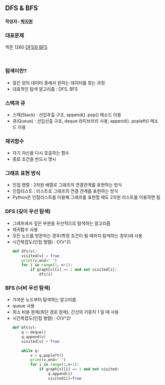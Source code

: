 ## DFS & BFS

#### 작성자 : [박지원](@pjw5521)

### 대표문제 
백준 1260 [DFS와 BFS](https://www.acmicpc.net/problem/1260)

</br>

### 탐색이란?
- 많은 양의 데이터 중에서 원하는 데이터를 찾는 과정 
- 대표적인 탐색 알고리즘 : DFS, BFS

### 스택과 큐 
- 스택(Stack) : 선입후출 구조, append(). pop() 메소드 이용
- 큐(Queue) : 선입선출 구조, deque 라이브러리 사용, append(). popleft() 메소드 이용

### 재귀함수
- 자기 자신을 다시 호출하는 함수
- 종료 조건을 반드시 명시

### 그래프 표현 방식
- 인접 행렬 : 2차원 배열로 그래프의 연결관계를 표현하는 방식
- 인접리스트 : 리스트로 그래프의 연결 관계를 표현하는 방식
- Python은 인접리스트를 이용해 그래프를 표현할 때도 2차원 리스트를 이용하면 됨 

### **DFS (깊이 우선 탐색)**
- 그래프에서 깊은 부분을 우선적으로 탐색하는 알고리즘
- 재귀함수 사용
- 모든 노드를 방문하는 경우(특정 조건이 될 때까지 탐색하는 경우)에 사용
- 시간복잡도(인접 행렬) : O(V^2)
    ```python
    def dfs(v):
        visited[v] = True
        print(v,end=" ")
        for i in range(1, n+1):
            if graph[v][i] == 1 and not visited[i]:
                dfs(i) 
    ```
    
### **BFS (너비 우선 탐색)**
- 가까운 노드부터 탐색하는 알고리즘
- queue 사용
- 최소 비용 문제(최단 경로 문제), 간선의 가중치 1 일 때 사용
- 시간복잡도(인접 행렬) : O(V^2)
    ```python
    def bfs(v):
        q = deque()
        q.append(v)
        visited[v] = True
        
        while q:
            v = q.popleft()
            print(v,end=" ")
            for i in range(1,n+1):
                if graph[v][i] == 1 and not visited:
                    q.append(i)
                    visited[i]=True
    ```